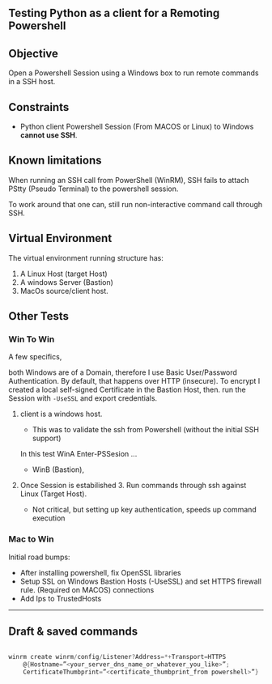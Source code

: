 Testing Python as a client for a Remoting Powershell
---


## Objective

Open a Powershell Session using a Windows box to run remote commands in a SSH host.

## Constraints

* Python client Powershell Session (From MACOS or Linux) to Windows **cannot use SSH**.


## Known limitations

When running an SSH call from PowerShell (WinRM), 
    SSH fails to attach PStty (Pseudo Terminal) to the powershell session. <more details later>

To work around that one can, still run non-interactive command call through SSH. 


## Virtual Environment

The virtual environment running structure has:

1. A Linux Host (target Host)
2. A windows Server (Bastion)
3. MacOs source/client host. 

## Other Tests 


### Win To Win
A few specifics, 

both Windows are of a Domain, therefore I use Basic User/Password Authentication. 
    By default, that happens over HTTP (insecure).
To encrypt I created a local self-signed Certificate in the Bastion Host, then. run the Session with `-UseSSL` and export credentials. 
<add-link from tutoral reviewed>

1. client is a windows host. 
   * This was to validate the ssh from Powershell (without the initial SSH support)
   
    In this test WinA Enter-PSSesion ...
   * WinB (Bastion),
2. Once Session is estabilished
   3. Run commands through ssh against Linux (Target Host). 
      * Not critical, but setting up key authentication, speeds up command execution
### Mac to Win

Initial road bumps:
    
* After installing powershell, fix OpenSSL libraries <links>
* Setup SSL on Windows Bastion Hosts (-UseSSL) and set HTTPS firewall rule. (Required on MACOS) connections
* Add Ips to TrustedHosts
---



## Draft & saved commands


```powershell

winrm create winrm/config/Listener?Address=*+Transport=HTTPS 
    @{Hostname=”<your_server_dns_name_or_whatever_you_like>”; 
    CertificateThumbprint=”<certificate_thumbprint_from powershell>”}
```


